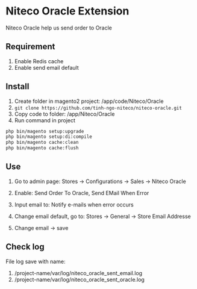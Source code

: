 # Niteco Oracle Extension

Niteco Oracle help us send order to Oracle 

## Requirement
1. Enable Redis cache
2. Enable send email default
## Install

1. Create folder in magento2 project: /app/code/Niteco/Oracle
2. `git clone https://github.com/tinh-ngo-niteco/niteco-oracle.git`
3. Copy code to folder: /app/Niteco/Oracle
4. Run command in project
```bash
php bin/magento setup:upgrade
php bin/magento setup:di:compile
php bin/magento cache:clean
php bin/magento cache:flush
```

## Use

1. Go to admin page: Stores -> Configurations -> Sales -> Niteco Oracle
2. Enable: Send Order To Oracle, Send EMail When Error
3. Input email to: Notify e-mails when error occurs

4. Change email default, go to: Stores -> General -> Store Email Addresse
5. Change email -> save


## Check log
File log save with name: 
  1. /project-name/var/log/niteco_oracle_sent_email.log
  2. /project-name/var/log/niteco_oracle_sent_oracle.log

